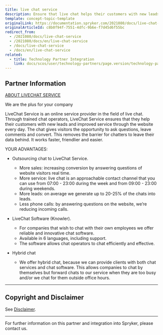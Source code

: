 ```yaml
---
title: live chat service
description: Ensure that live chat helps their customers with new leads and
template: concept-topic-template
originalLink: https://documentation.spryker.com/2021080/docs/live-chat-service
originalArticleId: c8b0f94f-7551-4dfc-9b6e-f7d45d6f55bc
redirect_from:
  - /2021080/docs/live-chat-service
  - /2021080/docs/en/live-chat-service
  - /docs/live-chat-service
  - /docs/en/live-chat-service
related:
  - title: Technology Partner Integration
    link: docs/scos/user/technology-partners/page.version/technology-partner-integration.html
---
```


## Partner Information

[ABOUT LIVECHAT SERVICE](https://livechatservice.de/)

We are the plus for your company

LiveChat Service is an online service provider in the field of live chat. Through trained chat
operators, LiveChat Service ensures that they help their customers with new leads and
improved service through the website every day. The chat gives visitors the opportunity to
ask questions, leave comments and convert. This removes the barrier for chatters to leave
their data behind. It works faster, friendlier and easier.

YOUR ADVANTAGES:

* Outsourcing chat to LiveChat Service.
  - More sales: increasing conversion by answering questions of website visitors
real time.
  - More service: live chat is an approachable contact channel that you can use
from 07:00 - 23:00 during the week and from 09:00 - 23:00 during weekends.
  - More leads: on average we generate up to 20-25% of the chats into leads.
  - Less phone calls: by answering questions on the website, we’re reducing
incoming calls.

* LiveChat Software (Knowler).
  - For companies that wish to chat with their own employees we offer reliable
and innovative chat software.
  - Available in 6 languages, including support.
  - The software allows chat operators to chat efficiently and effective.

* Hybrid chat
  - We offer hybrid chat, because we can provide clients with both chat services and chat software. This allows companies to chat by themselves but forward chats to our service when they are too busy and/or we chat for them outside office hours.

---

## Copyright and Disclaimer

See [Disclaimer](https://github.com/spryker/spryker-documentation).

---
For further information on this partner and integration into Spryker, please contact us.

<div class="hubspot-form js-hubspot-form" data-portal-id="2770802" data-form-id="163e11fb-e833-4638-86ae-a2ca4b929a41" id="hubspot-1"></div>
